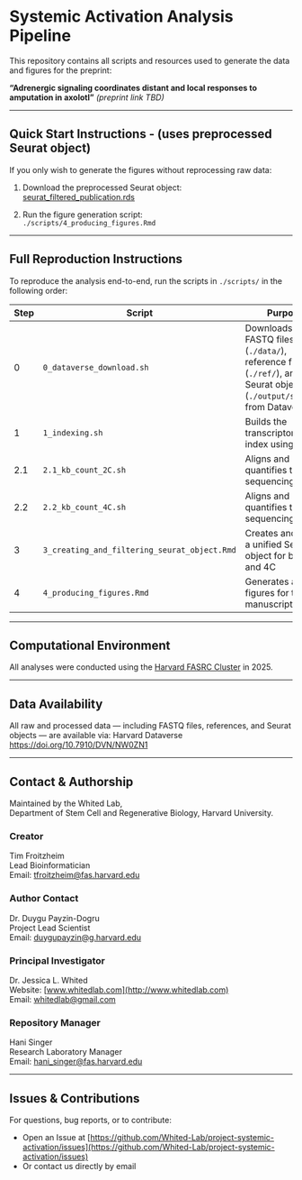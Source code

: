 # Systemic Activation Analysis Pipeline

This repository contains all scripts and resources used to generate the data and figures for the preprint:

**“Adrenergic signaling coordinates distant and local responses to amputation in axolotl”** *(preprint link TBD)*

---

## Quick Start Instructions - (uses preprocessed Seurat object)

If you only wish to generate the figures without reprocessing raw data:

1. Download the preprocessed Seurat object:  
   [seurat_filtered_publication.rds](https://doi.org/10.7910/DVN/NW0ZN1)

2. Run the figure generation script:  
   `./scripts/4_producing_figures.Rmd`


---

## Full Reproduction Instructions

To reproduce the analysis end-to-end, run the scripts in `./scripts/` in the following order:

| Step | Script                                   | Purpose                                                                 |
|------|------------------------------------------|-------------------------------------------------------------------------|
| 0    | `0_dataverse_download.sh`                | Downloads raw FASTQ files (`./data/`), reference files (`./ref/`), and Seurat objects (`./output/seurat/`) from Dataverse |
| 1    | `1_indexing.sh`                          | Builds the transcriptome index using `kb ref`                          |
| 2.1  | `2.1_kb_count_2C.sh`                     | Aligns and quantifies the 2C sequencing data                           |
| 2.2  | `2.2_kb_count_4C.sh`                     | Aligns and quantifies the 4C sequencing data                           |
| 3    | `3_creating_and_filtering_seurat_object.Rmd` | Creates and filters a unified Seurat object for both 2C and 4C       |
| 4    | `4_producing_figures.Rmd`                | Generates all figures for the manuscript                               |

---

## Computational Environment

All analyses were conducted using the [Harvard FASRC Cluster](https://www.rc.fas.harvard.edu/) in 2025.

---

## Data Availability

All raw and processed data — including FASTQ files, references, and Seurat objects — are available via: Harvard Dataverse https://doi.org/10.7910/DVN/NW0ZN1

---

## Contact & Authorship

Maintained by the Whited Lab,  
Department of Stem Cell and Regenerative Biology, Harvard University.

### Creator  
Tim Froitzheim  
Lead Bioinformatician  
Email: tfroitzheim@fas.harvard.edu

### Author Contact  
Dr. Duygu Payzin-Dogru  
Project Lead Scientist  
Email: duygupayzin@g.harvard.edu

### Principal Investigator  
Dr. Jessica L. Whited  
Website: [www.whitedlab.com](http://www.whitedlab.com)  
Email: whitedlab@gmail.com

### Repository Manager  
Hani Singer  
Research Laboratory Manager  
Email: hani_singer@fas.harvard.edu

---

## Issues & Contributions

For questions, bug reports, or to contribute:
- Open an Issue at [https://github.com/Whited-Lab/project-systemic-activation/issues](https://github.com/Whited-Lab/project-systemic-activation/issues)
- Or contact us directly by email
